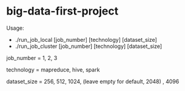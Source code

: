 # big-data-first-project

Usage: 
  - ./run_job_local [job_number] [technology] [dataset_size]
  - ./run_job_cluster [job_number] [technology] [dataset_size]

job_number = 1, 2, 3

technology = mapreduce, hive, spark

dataset_size = 256, 512, 1024, (leave empty for default, 2048) , 4096
